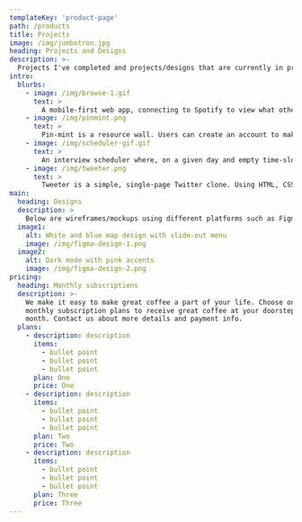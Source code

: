 ```yaml
---
templateKey: 'product-page'
path: /products
title: Projects
image: /img/jumbotron.jpg
heading: Projects and Designs
description: >-
  Projects I've completed and projects/designs that are currently in progress!
intro:
  blurbs:
    - image: /img/browse-1.gif
      text: >
        A mobile-first web app, connecting to Spotify to view what other users in the area are listening to. Using Ruby on Rails, React, Redux, PostgreSQL, SCSS, Spotify API, and Mapbox.
    - image: /img/pinmint.png
      text: >
        Pin-mint is a resource wall. Users can create an account to make, like, rate, and comment on pins.  This project uses HTML, CSS, SASS, JS, jQuery, AJAX, Node, Express, PostgreSQL and multiple back-end dependencies.
    - image: /img/scheduler-gif.gif
      text: >
        An interview scheduler where, on a given day and empty time-slot, a student and interviewer can be selected. Using HTML, CSS, JS, Node, Storybook, React, Webpack, JEST, and Cypress.
    - image: /img/tweeter.png
      text: >
        Tweeter is a simple, single-page Twitter clone. Using HTML, CSS, JS, jQuery and AJAX front-end skills, and their Node, and Express back-end skills.
main:
  heading: Designs
  description: >
    Below are wireframes/mockups using different platforms such as Figma or Photoshop
  image1:
    alt: White and blue map design with slide-out menu
    image: /img/figma-design-1.png
  image2:
    alt: Dark mode with pink accents
    image: /img/figma-design-2.png
pricing:
  heading: Monthly subscriptions
  description: >-
    We make it easy to make great coffee a part of your life. Choose one of our
    monthly subscription plans to receive great coffee at your doorstep each
    month. Contact us about more details and payment info.
  plans:
    - description: description
      items:
        - bullet point
        - bullet point
        - bullet point
      plan: One
      price: One
    - description: description
      items:
        - bullet point
        - bullet point
        - bullet point
      plan: Two
      price: Two
    - description: description
      items:
        - bullet point
        - bullet point
        - bullet point
      plan: Three
      price: Three
---
```

